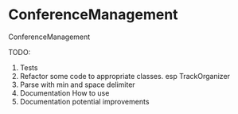 # ConferenceManagement
ConferenceManagement

TODO: 
1. Tests
2. Refactor some code to appropriate classes. esp TrackOrganizer
3. Parse with min and space delimiter
4. Documentation How to use
5. Documentation potential improvements